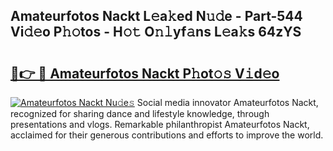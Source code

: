 ## Amateurfotos Nackt L𝚎a𝚔ed N𝚞𝚍e - Part-544 Vi𝚍𝚎o P𝚑𝚘tos - H𝚘𝚝 O𝚗𝚕yf𝚊ns L𝚎a𝚔s 64zYS

# <h2><a href="http://kfd8g6t.oniu.top/?m=Amateurfotos+Nackt">🔗👉 🔴 Amateurfotos Nackt P𝚑ot𝚘𝚜 V𝚒d𝚎o</a></h2>

[![Amateurfotos Nackt Nu𝚍e𝚜](https://i.imgur.com/0qMVB7G.gif)](http://kfd8g6t.oniu.top/?m=Amateurfotos+Nackt)
Social media innovator Amateurfotos Nackt, recognized for sharing dance and lifestyle knowledge, through presentations and vlogs. Remarkable philanthropist Amateurfotos Nackt, acclaimed for their generous contributions and efforts to improve the world.  

